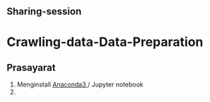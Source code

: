 
## Sharing-session

# Crawling-data-Data-Preparation


## Prasayarat
1. Menginstall [ Anaconda3 ](https://docs.anaconda.com/anaconda/install/windows/) / Jupyter notebook
2. 
